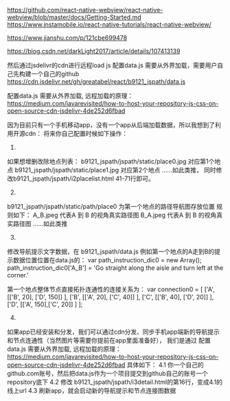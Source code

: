 https://github.com/react-native-webview/react-native-webview/blob/master/docs/Getting-Started.md
https://www.instamobile.io/react-native-tutorials/react-native-webview/


https://www.jianshu.com/p/121cbe699478

https://blog.csdn.net/darkLight2017/article/details/107413139

然后通过jsdelivr的cdn进行远程load js
配置data.js 需要从外界加载，需要用户自己先构建一个自己的github
https://cdn.jsdelivr.net/gh/greatabel/react/b9121_jspath/data.js


配置data.js 需要从外界加载, 远程加载的原理：
https://medium.com/javarevisited/how-to-host-your-repository-js-css-on-open-source-cdn-jsdelivr-4de252d6fbad

因为目前只有一个手机移动app，没有一个app从后端加载数据，所以我想到了利用开源cdn：
将来你自己配置时候如下操作：

1. 
如果想增删改除地点列表：
b9121_jspath/jspath/static/place0.jpg  对应第1个地点
b9121_jspath/jspath/static/place1.jpg  对应第2个地点
……如此类推，
同时修改b9121_jspath/jspath/i2placelist.html 41-71行即可。

2.
b9121_jspath/jspath/static/path/place0 为第一个地点的路径导航图存放位置
规则如下：
A_B.jpeg 代表A 到 B 的视角真实路径图
B_A.jpeg 代表A 到 B 的视角真实路径图
……如此类推

3.
修改导航提示文字数据，在 b9121_jspath/data.js
例如第一个地点的A走到B的提示数据位置位置在data.js的：
var path_instruction_dic0 = new Array(); 
path_instruction_dic0['A_B'] = 'Go straight along the aisle and turn left at the corner.'

第一个地点整体节点直接拓扑连通性的连接关系为：
var connection0 = [
            ['A', [['B', 20], ['D', 150]] ], 
            ['B', [['A', 20], ['C', 40]] ], 
            ['C', [['B', 40], ['D', 20]] ], 
            ['D', [['A', 150],['C', 20]] ]
        ];

4.
如果app已经安装和分发，我们可以通过cdn分发、同步手机app端新的导航提示和节点连通性（当然图片等需要你提前在app里面准备好），
我们是通过 配置data.js 需要从外界加载, 远程加载的原理：
https://medium.com/javarevisited/how-to-host-your-repository-js-css-on-open-source-cdn-jsdelivr-4de252d6fbad
具体如下：
	4.1 你一个自己的github.com账号，然后把data.js作为一个项目提交到github自己的账号一个repository底下
	4.2 修改 b9121_jspath/jspath/i3detail.html的第16行，变成4.1的 线上url
	4.3 刷新app，就会启动新的导航提示和节点连接图数据
